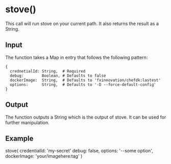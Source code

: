 # stove()
This call will run stove on your current path. It also returns the result as a String.

## Input
The function takes a Map in entry that follows the following pattern:
```
{
  crednetialId: String,  # Required
  debug:        Boolean, # Defaults to false
  dockerImage:  String,  # Defaults to 'fxinnovation/chefdk:lastest'
  options:      String,  # Defaults to '-D --force-default-config'
}
```

## Output
The function outputs a String which is the output of stove. It can be used for further manipulation.

## Example
stove(
  credentialId: 'my-secret'
  debug:        false,
  options:      '--some option',
  dockerImage:  'your/imagehere:tag'
)
```
